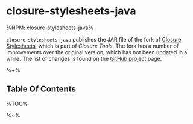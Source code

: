 # closure-stylesheets-java

%NPM: closure-stylesheets-java%

`closure-stylesheets-java` publishes the JAR file of the fork of [Closure Stylesheets](https://github.com/google/closure-stylesheets), which is part of _Closure Tools_. The fork has a number of improvements over the original version, which has not been updated in a while. The list of changes is found on the [GitHub project](https://github.com/artdecocode/closure-stylesheets-1) page.

%~%

## Table Of Contents

%TOC%

%~%
